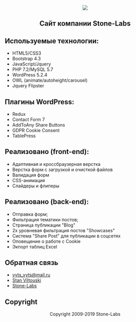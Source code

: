 <p align="center"><img src="https://github.com/StanViltouski/Stone-Labs/blob/master/screenshot.png?raw=true"></p>

<h2 align="center"> Сайт компании Stone-Labs </h2>


## Используемые технологии:

- HTML5/CSS3
- Bootstrap 4.3
- JavaScript/Jquery
- PHP 7.2/MySQL 5.7
- WordPress 5.2.4
- OWL (animate/autoheight/carousel)
- Jquery Flipster


## Плагины WordPress:

- Redux
- Contact Form 7
- AddToAny Share Buttons
- GDPR Cookie Consent
- TablePress


## Реализовано (front-end):

- Адаптивная и кроссбраузерная верстка
- Верстка форм с загрузкой и очисткой файлов
- Валидация форм
- CSS-анимация
- Слайдеры и флиперы


## Реализовано (back-end):

- Отправка форм;
- Фильтрация тематики постов;
- Страница публикации "Blog"
- 2х уровневая фильтрация постов "Showcases"
- Система "Share Post" для публикации в соцсетях
- Оповещение о работе с Cookie
- Экпорт таблиц Excel


## Обратная связь

- [vyts_vyts@mail.ru](mailto:vyts_vyts@mail.ru)
- [Stan Viltouski](https://vk.com/stanviltouski)
- [Stone-Labs](https://stone-labs.com)

## Copyright

<p align="center">Copyright 2009-2019 Stone-Labs</p>
